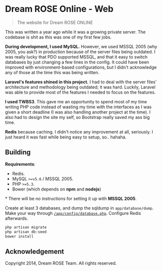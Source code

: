 # Dream ROSE Online - Web
> The website for Dream ROSE ONLINE

This was written a year ago while it was a growing private server. The codebase is shit as this was one of my first few jobs.

**During development, I used MySQL.** However, we used MSSQL 2005 (why 2005, you ask?) in production because of the server files being outdated. I was really lucky that PDO supported MSSQL, and that it easy to switch databases by just changing a few lines in the config. It could have been improved with environment-based configurations, but I didn't acknowledge any of those at the time this was being written.

**Laravel's features shined in this project.** I had to deal with the server files' architecture and methodology being outdated; it was hard. Luckily, Laravel was able to provide most of the features I needed to focus on the features.

**I used TWBS3**. This gave me an opportunity to spend most of my time writing PHP code instead of wasting my time with the interfaces as I was given a short deadline (I was also handling another project at the time). I also had to design the site my self, so Bootstrap really saved my ass big time.

**Redis** because caching. I didn't notice any improvement at all, seriously. I just heard it was fast while being easy to setup, so.. hahaha.

## Building

**Requirements**:

- Redis.
- MySQL `>=v5.6` / MSSQL 2005.
- PHP `>=5.3`.
- Bower (which depends on **npm** and **nodejs**)

\* There will be no instructions for setting it up with **MSSQL 2005**.

Create at least 3 databases, and dump the sqldump in `app/database/dump`. Make your way through [`/app/config/database.php`](https://github.com/srph/dream-rose/blob/master/app/config/database.php). Configure Redis afterwards.

```bash
php artisan migrate
php artisan db:seed
bower install
```


## Acknowledgement

Copyright 2014, Dream ROSE Team. All rights reserved.
